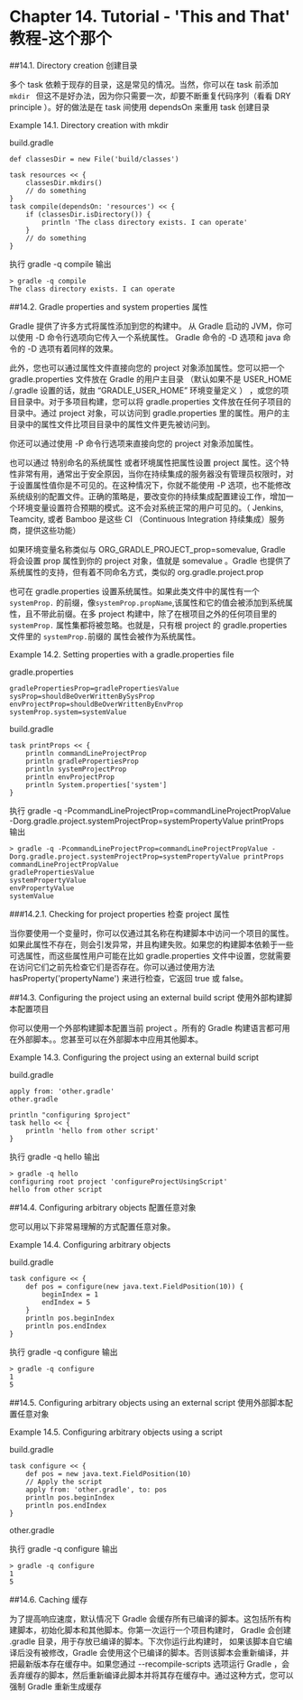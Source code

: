 Chapter 14. Tutorial - 'This and That' 教程-这个那个
===================

##14.1. Directory creation 创建目录

多个 task 依赖于现存的目录，这是常见的情况。当然，你可以在 task 前添加 `mkdir ` 但这不是好办法，因为你只需要一次，却要不断重复代码序列（看看  DRY principle ）。好的做法是在 task 间使用 dependsOn 来重用 task 创建目录

Example 14.1. Directory creation with mkdir

build.gradle

	def classesDir = new File('build/classes')
	
	task resources << {
	    classesDir.mkdirs()
	    // do something
	}
	task compile(dependsOn: 'resources') << {
	    if (classesDir.isDirectory()) {
	        println 'The class directory exists. I can operate'
	    }
	    // do something
	}

执行 gradle -q compile 输出

	> gradle -q compile
	The class directory exists. I can operate

##14.2. Gradle properties and system properties 属性

Gradle 提供了许多方式将属性添加到您的构建中。 从 Gradle 启动的 JVM，你可以使用 -D 命令行选项向它传入一个系统属性。 Gradle 命令的 -D 选项和 java 命令的 -D 选项有着同样的效果。

此外，您也可以通过属性文件直接向您的 project 对象添加属性。您可以把一个 gradle.properties 文件放在 Gradle 的用户主目录 （默认如果不是 USER_HOME /.gradle 设置的话，就由 “GRADLE_USER_HOME”  环境变量定义 ） ，或您的项目目录中。对于多项目构建，您可以将 gradle.properties 文件放在任何子项目的目录中。通过 project 对象，可以访问到 gradle.properties 里的属性。用户的主目录中的属性文件比项目目录中的属性文件更先被访问到。 

你还可以通过使用 -P 命令行选项来直接向您的 project 对象添加属性。

也可以通过 特别命名的系统属性 或者环境属性把属性设置 project 属性。这个特性非常有用，通常出于安全原因，当你在持续集成的服务器没有管理员权限时，对于设置属性值你是不可见的。在这种情况下，你就不能使用 -P 选项，也不能修改系统级别的配置文件。正确的策略是，要改变你的持续集成配置建设工作，增加一个环境变量设置符合预期的模式。这不会对系统正常的用户可见的。（ Jenkins, Teamcity, 或者 Bamboo 是这些 CI （Continuous Integration  持续集成）服务商，提供这些功能）

如果环境变量名称类似与 ORG_GRADLE_PROJECT_prop=somevalue, Gradle 将会设置 prop 属性到你的 project 对象，值就是 somevalue 。Gradle 也提供了系统属性的支持，但有着不同命名方式，类似的  org.gradle.project.prop

也可在 gradle.properties 设置系统属性。如果此类文件中的属性有一个 `systemProp.` 的前缀，像`systemProp.propName`,该属性和它的值会被添加到系统属性，且不带此前缀。在多 project 构建中，除了在根项目之外的任何项目里的`systemProp.` 属性集都将被忽略。也就是，只有根 project 的 gradle.properties 文件里的 `systemProp.`前缀的 属性会被作为系统属性。 

Example 14.2. Setting properties with a gradle.properties file

gradle.properties

	gradlePropertiesProp=gradlePropertiesValue
	sysProp=shouldBeOverWrittenBySysProp
	envProjectProp=shouldBeOverWrittenByEnvProp
	systemProp.system=systemValue

build.gradle

	task printProps << {
	    println commandLineProjectProp
	    println gradlePropertiesProp
	    println systemProjectProp
	    println envProjectProp
	    println System.properties['system']
	}

执行 gradle -q -PcommandLineProjectProp=commandLineProjectPropValue -Dorg.gradle.project.systemProjectProp=systemPropertyValue printProps 输出

	> gradle -q -PcommandLineProjectProp=commandLineProjectPropValue -Dorg.gradle.project.systemProjectProp=systemPropertyValue printProps
	commandLineProjectPropValue
	gradlePropertiesValue
	systemPropertyValue
	envPropertyValue
	systemValue

###14.2.1. Checking for project properties 检查 project 属性

当你要使用一个变量时，你可以仅通过其名称在构建脚本中访问一个项目的属性。如果此属性不存在，则会引发异常，并且构建失败。如果您的构建脚本依赖于一些可选属性，而这些属性用户可能在比如 gradle.properties 文件中设置，您就需要在访问它们之前先检查它们是否存在。你可以通过使用方法 hasProperty('propertyName') 来进行检查，它返回 true 或 false。

##14.3. Configuring the project using an external build script 使用外部构建脚本配置项目

你可以使用一个外部构建脚本配置当前 project 。所有的 Gradle 构建语言都可用在外部脚本。。您甚至可以在外部脚本中应用其他脚本。

Example 14.3. Configuring the project using an external build script

build.gradle
	
	apply from: 'other.gradle'
	other.gradle
	
	println "configuring $project"
	task hello << {
	    println 'hello from other script'
	}

执行 gradle -q hello 输出

	> gradle -q hello
	configuring root project 'configureProjectUsingScript'
	hello from other script

##14.4. Configuring arbitrary objects 配置任意对象

您可以用以下非常易理解的方式配置任意对象。 

Example 14.4. Configuring arbitrary objects

build.gradle

	task configure << {
	    def pos = configure(new java.text.FieldPosition(10)) {
	        beginIndex = 1
	        endIndex = 5
	    }
	    println pos.beginIndex
	    println pos.endIndex
	}

执行 gradle -q configure 输出

	> gradle -q configure
	1
	5

##14.5. Configuring arbitrary objects using an external script 使用外部脚本配置任意对象

Example 14.5. Configuring arbitrary objects using a script

build.gradle

	task configure << {
	    def pos = new java.text.FieldPosition(10)
	    // Apply the script
	    apply from: 'other.gradle', to: pos
	    println pos.beginIndex
	    println pos.endIndex
	}

other.gradle

执行 gradle -q configure 输出

	> gradle -q configure
	1
	5

##14.6. Caching 缓存

为了提高响应速度，默认情况下 Gradle 会缓存所有已编译的脚本。这包括所有构建脚本，初始化脚本和其他脚本。你第一次运行一个项目构建时， Gradle 会创建 .gradle 目录，用于存放已编译的脚本。下次你运行此构建时， 如果该脚本自它编译后没有被修改，Gradle 会使用这个已编译的脚本。否则该脚本会重新编译，并把最新版本存在缓存中。如果您通过 --recompile-scripts 选项运行 Gradle ，会丢弃缓存的脚本，然后重新编译此脚本并将其存在缓存中。通过这种方式，您可以强制 Gradle 重新生成缓存
